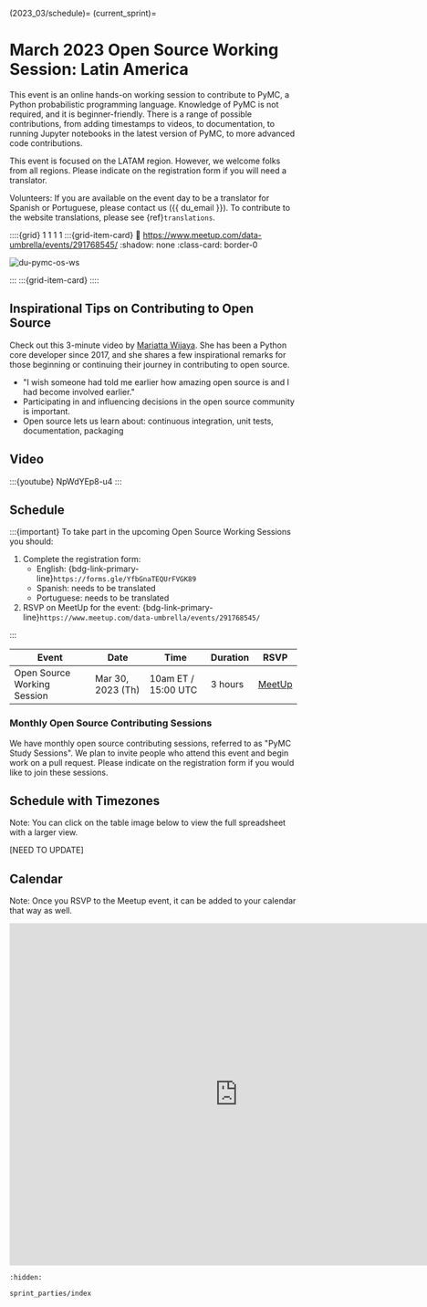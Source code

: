 (2023_03/schedule)=
(current_sprint)=
# March 2023 Open Source Working Session: Latin America

This event is an online hands-on working session to contribute to PyMC, a Python probabilistic programming language. Knowledge of PyMC is not required, and it is beginner-friendly. There is a range of possible contributions, from adding timestamps to videos, to documentation, to running Jupyter notebooks in the latest version of PyMC, to more advanced code contributions.

This event is focused on the LATAM region.  However, we welcome folks from all regions. Please indicate on the registration form if you will need a translator.

Volunteers:  If you are available on the event day to be a translator for Spanish or Portuguese, please contact us ({{ du_email }}). To contribute to the website translations, please see {ref}`translations`.

::::{grid} 1 1 1 1
:::{grid-item-card}
:link: https://www.meetup.com/data-umbrella/events/291768545/
:shadow: none
:class-card: border-0

![du-pymc-os-ws](../../_static/banner_2023_03/cps_2023_03.png)

:::
:::{grid-item-card}
::::

<meta name="twitter:card" content="summary_large_image">
<meta name="twitter:title" content="PyMC - Data Umbrella: Open Source Working Session">
<meta name="twitter:description" content="Beginner friendly working sessions to get started contributing to PyMC">
<meta name="twitter:image" content="https://raw.githubusercontent.com/pymc-devs/pymc-data-umbrella/main/_static/banner_2023_03/2023_03_banner_1280_640px.png">

## Inspirational Tips on Contributing to Open Source
Check out this 3-minute video by [Mariatta Wijaya](https://www.linkedin.com/in/mariatta/). She has been a Python core developer since 2017, and she shares a few inspirational remarks for those beginning or continuing their journey in contributing to open source.

- "I wish someone had told me earlier how amazing open source is and I had become involved earlier."
- Participating in and influencing decisions in the open source community is important.
- Open source lets us learn about: continuous integration, unit tests, documentation, packaging

## Video

:::{youtube} NpWdYEp8-u4
:::

## Schedule

:::{important}
To take part in the upcoming Open Source Working Sessions you should:

1. Complete the registration form:
   - English: {bdg-link-primary-line}`https://forms.gle/YfbGnaTEQUrFVGK89`
   - Spanish: needs to be translated
   - Portuguese: needs to be translated
1. RSVP on MeetUp for the event: {bdg-link-primary-line}`https://www.meetup.com/data-umbrella/events/291768545/`

:::

| Event                                     | Date               | Time                    | Duration |  RSVP       |
|-------------------------------------------|--------------------|-------------------------|----------|-------------|
| Open Source Working Session            | Mar 30, 2023 (Th)   |  10am ET / 15:00 UTC  | 3 hours  | [MeetUp](https://www.meetup.com/data-umbrella/events/291768545/)  |

### Monthly Open Source Contributing Sessions
We have monthly open source contributing sessions, referred to as "PyMC Study Sessions". We plan to invite people who attend this event and begin work on a pull request.  Please indicate on the registration form if you would like to join these sessions.


## Schedule with Timezones

Note: You can click on the table image below to view the full spreadsheet with a larger view.

[NEED TO UPDATE]

<!-- [![schedule with timezones](../_static/images/2023_03_timezones.png)](https://docs.google.com/spreadsheets/d/1B4x_2VyXhvGfRaz1iQe2AOZeg4JVhoDs0csLUxQXIhA/edit?usp=sharing) -->

## Calendar

Note: Once you RSVP to the Meetup event, it can be added to your calendar that way as well.

<iframe src="https://calendar.google.com/calendar/embed?src=pymc.devs%40gmail.com" style="border: 0" width="800" height="600" frameborder="0" scrolling="no"></iframe>


```{toctree}
:hidden:

sprint_parties/index
```
